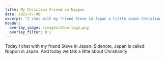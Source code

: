 ```yaml
---
title: My Christian Friend in Nippon
date: 2021-07-08
excerpt: "I chat with my friend Steve in Japan a little about Christianity"
header:
  overlay_image: /images/show-logo.png
  overlay_filter: 0.5
---
```

<!--<iframe src="https://open.spotify.com/embed-podcast/episode/7sOfnK9F10od5dXwOTrsgM" width="80%" height="175" frameborder="0" allowtransparency="true" allow="encrypted-media"></iframe>-->

Today I chat with my friend Steve in Japan. Sidenote, Japan is called Nippon in Japan. And today we talk a little about Christianity
